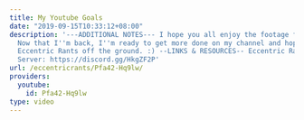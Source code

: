 ```yaml
---
title: My Youtube Goals
date: "2019-09-15T10:33:12+08:00"
description: '---ADDITIONAL NOTES--- I hope you all enjoy the footage from my vacation!
  Now that I''m back, I''m ready to get more done on my channel and hopefully get
  Eccentric Rants off the ground. :) --LINKS & RESOURCES-- Eccentric Rants Discord
  Server: https://discord.gg/HkgZF2P'
url: /eccentricrants/Pfa42-Hq9lw/
providers:
  youtube:
    id: Pfa42-Hq9lw
type: video
---
```

